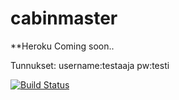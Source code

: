 cabinmaster
===========

**Heroku
Coming soon..

Tunnukset:
username:testaaja
pw:testi

[![Build Status](https://travis-ci.org/Nucleotide/cabinmaster.png)](https://travis-ci.org/Nucleotide/cabinmaster)

